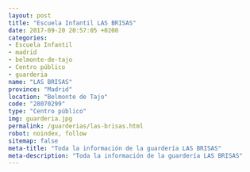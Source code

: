 ```yaml
---
layout: post
title: "Escuela Infantil LAS BRISAS"
date: 2017-09-20 20:57:05 +0200
categories:
- Escuela Infantil
- madrid
- belmonte-de-tajo
- Centro público
- guarderia
name: "LAS BRISAS"
province: "Madrid"
location: "Belmonte de Tajo"
code: "28070299"
type: "Centro público"
img: guarderia.jpg
permalink: /guarderias/las-brisas.html
robot: noindex, follow
sitemap: false
meta-title: "Toda la información de la guardería LAS BRISAS"
meta-description: "Toda la información de la guardería LAS BRISAS"
---
```

